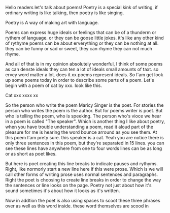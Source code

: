 Hello readers let's talk about poems!
Poetry is a special kink of writing, if ordinary writing is like talking, then poetry is like singing. 

Poetry is A way of making art with language.

Poems can express huge ideals or feelings that can be of a thunderm or rythem of language. or they can be goose little jokes. it's like any other kind of rythyme poems can be about erverything or they can be nothing at all. they can be funny or sad or sweet, they can rhyme they can not much rhyme. 

And all of that is in my opinion absolutely wonderful, I think of some poems as can denste ideals they can ten a lot of ideals small amounts of taxt. so ervey word matter a lot. does it xx poems represent ideals. So I'am get look up some poems today in order to describe some parts of a poem. Let's begin with a poem of cat by xxx. look like this.

Cat 
xxx
xxxx
xx

So the person who write the poem Maricy Singer is the poet. For stories the person who writes the poem is the author. But for poems writer is poet. But who is telling the poem, who is speeking. The person who's vioce we hear in a poem is called "The speaker". Which is another thing I like about poetry, when you have trouble understanding a poem, read it aloud part of the pleasure for me is hearing the word bounce arround as you see them. At this poem I'am prety sure. this speaker is a cat. Yeah you are notice there is only three sentences in this poem, but they're separated in 15 lines. you can see these lines have anywhere from one to four words lines can be as long or as short as poet likes.

But here is poet creating this line breaks to indicate pauses and rythyms. Right, like normorly start a new line here if this were prose. Which is we will call other forms of writing prose uses normal sentences and paragraphs. Right the poet is choosing to create line breaks in order to change the way the sentences or line looks on the page. Poetry not just about how it's sound sometimes it's about how it looks as it's written.

Now in addtion the poet is also using spaces to scoot these three phrases over as well as this word inside. these word themselves are scood in 

